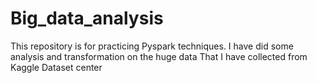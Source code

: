 # Big_data_analysis
This repository is for practicing Pyspark techniques. I have did some analysis and transformation on the huge data That I have collected from Kaggle Dataset center
